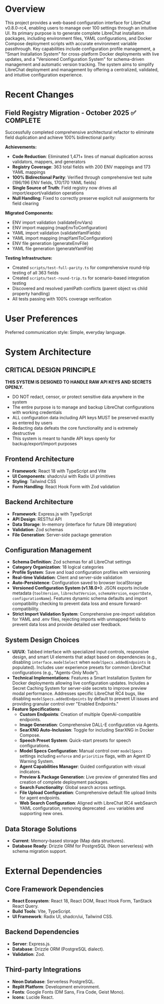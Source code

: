 # Overview

This project provides a web-based configuration interface for LibreChat v0.8.0-rc4, enabling users to manage over 100 settings through an intuitive UI. Its primary purpose is to generate complete LibreChat installation packages, including environment files, YAML configurations, and Docker Compose deployment scripts with accurate environment variable passthrough. Key capabilities include configuration profile management, a "Smart Installation System" for cross-platform Docker deployments with live updates, and a "Versioned Configuration System" for schema-driven management and automatic version tracking. The system aims to simplify LibreChat deployment and management by offering a centralized, validated, and intuitive configuration experience.

# Recent Changes

## Field Registry Migration - October 2025 ✅ COMPLETE
Successfully completed comprehensive architectural refactor to eliminate field duplication and achieve 100% bidirectional parity:

**Achievements:**
- **Code Reduction**: Eliminated 1,471+ lines of manual duplication across validators, mappers, and generators
- **Registry Coverage**: 363 total fields with 200 ENV mappings and 173 YAML mappings
- **100% Bidirectional Parity**: Verified through comprehensive test suite (196/196 ENV fields, 170/170 YAML fields)
- **Single Source of Truth**: Field registry now drives all import/export/validation operations
- **Null Handling**: Fixed to correctly preserve explicit null assignments for field clearing

**Migrated Components:**
- ENV import validation (validateEnvVars)
- ENV import mapping (mapEnvToConfiguration)
- YAML import validation (validateYamlFields)
- YAML import mapping (mapYamlToConfiguration)
- ENV file generation (generateEnvFile)
- YAML file generation (generateYamlFile)

**Testing Infrastructure:**
- Created `scripts/test-full-parity.ts` for comprehensive round-trip testing of all 363 fields
- Created `scripts/test-round-trip.ts` for scenario-based integration testing
- Discovered and resolved yamlPath conflicts (parent object vs child property handling)
- All tests passing with 100% coverage verification

# User Preferences

Preferred communication style: Simple, everyday language.

# System Architecture

## CRITICAL DESIGN PRINCIPLE
**THIS SYSTEM IS DESIGNED TO HANDLE RAW API KEYS AND SECRETS OPENLY.**
- DO NOT redact, censor, or protect sensitive data anywhere in the system
- The entire purpose is to manage and backup LibreChat configurations with working credentials
- ALL configuration data including API keys MUST be preserved exactly as entered by users
- Redacting data defeats the core functionality and is extremely destructive
- This system is meant to handle API keys openly for backup/export/import purposes

## Frontend Architecture
- **Framework**: React 18 with TypeScript and Vite
- **UI Components**: shadcn/ui with Radix UI primitives
- **Styling**: Tailwind CSS
- **Form Handling**: React Hook Form with Zod validation

## Backend Architecture
- **Framework**: Express.js with TypeScript
- **API Design**: RESTful API
- **Data Storage**: In-memory (interface for future DB integration)
- **Validation**: Zod schemas
- **File Generation**: Server-side package generation

## Configuration Management
- **Schema Definition**: Zod schemas for all LibreChat settings
- **Category Organization**: 18 logical categories
- **Profile System**: Save and load configuration profiles with versioning
- **Real-time Validation**: Client and server-side validation
- **Auto-Persistence**: Configuration saved to browser localStorage
- **Versioned Configuration System (v1.18.0+)**: JSON exports include metadata (`toolVersion`, `librechatVersion`, `schemaVersion`, `exportDate`, `configurationName`). Features dynamic schema defaults and import compatibility checking to prevent data loss and ensure forward-compatibility.
- **Strict Import Validation System**: Comprehensive pre-import validation for YAML and .env files, rejecting imports with unmapped fields to prevent data loss and provide detailed user feedback.

## System Design Choices
- **UI/UX**: Tabbed interface with specialized input controls, responsive design, and smart UI elements that adapt based on dependencies (e.g., disabling `interface.modelSelect` when `modelSpecs.addedEndpoints` is populated). Includes user experience presets for common LibreChat configurations (e.g., "Agents-Only Mode").
- **Technical Implementations**: Features a Smart Installation System for Docker deployments allowing live configuration updates. Includes a Secret Caching System for server-side secrets to improve preview modal performance. Addresses specific LibreChat RC4 bugs, like disabling `modelSpecs.addedEndpoints` by default to prevent UI issues and providing granular control over "Enabled Endpoints."
- **Feature Specifications**:
    - **Custom Endpoints**: Creation of multiple OpenAI-compatible endpoints.
    - **Image Generation**: Comprehensive DALL-E configuration via Agents.
    - **SearXNG Auto-Inclusion**: Toggle for including SearXNG in Docker Compose.
    - **Speech Preset System**: Quick-start presets for speech configurations.
    - **Model Specs Configuration**: Manual control over `modelSpecs` settings including `enforce` and `prioritize` flags, with an Agent ID Warning System.
    - **Agent Capabilities Manager**: Guided configuration with visual indicators.
    - **Preview & Package Generation**: Live preview of generated files and creation of complete deployment packages.
    - **Search Functionality**: Global search across settings.
    - **File Upload Configuration**: Comprehensive default file upload limits for agent endpoints.
    - **Web Search Configuration**: Aligned with LibreChat RC4 webSearch YAML configuration, removing deprecated `.env` variables and supporting new ones.

## Data Storage Solutions
- **Current**: Memory-based storage (Map data structures).
- **Database Ready**: Drizzle ORM for PostgreSQL (Neon serverless) with schema migration support.

# External Dependencies

## Core Framework Dependencies
- **React Ecosystem**: React 18, React DOM, React Hook Form, TanStack React Query.
- **Build Tools**: Vite, TypeScript.
- **UI Framework**: Radix UI, shadcn/ui, Tailwind CSS.

## Backend Dependencies
- **Server**: Express.js.
- **Database**: Drizzle ORM (PostgreSQL dialect).
- **Validation**: Zod.

## Third-party Integrations
- **Neon Database**: Serverless PostgreSQL.
- **Replit Platform**: Development environment.
- **Fonts**: Google Fonts (DM Sans, Fira Code, Geist Mono).
- **Icons**: Lucide React.